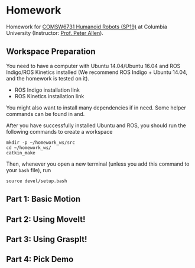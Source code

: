 # Homework
Homework for [COMSW6731 Humanoid Robots (SP19)](http://www.cs.columbia.edu/~allen/S19/) at Columbia University (Instructor: [Prof. Peter Allen](http://www.cs.columbia.edu/~allen/)).

## Workspace Preparation
You need to have a computer with Ubuntu 14.04/Ubuntu 16.04 and ROS Indigo/ROS Kinetics installed (We recommend ROS Indigo + Ubuntu 14.04, and the homework is tested on it).

- ROS Indigo installation link
- ROS Kinetics installation link

You might also want to install many dependencies if in need. Some helper commands can be found in and.

After you have successfully installed Ubuntu and ROS, you should run the following commands to create a workspace
```
mkdir -p ~/homework_ws/src
cd ~/homework_ws/
catkin_make
```
Then, whenever you open a new terminal (unless you add this command to your `bash` file), run
```
source devel/setup.bash
```

## Part 1: Basic Motion

## Part 2: Using MoveIt!

## Part 3: Using GraspIt!

## Part 4: Pick Demo
